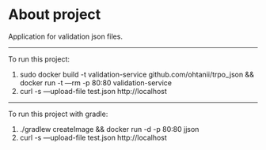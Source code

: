 # About project

Application for validation json files.
________________________________________
To run this project:
1) sudo docker build -t validation-service github.com/ohtanii/trpo_json && docker run -t —rm -p 80:80 validation-service
2) curl -s —upload-file test.json http://localhost
________________________________________
To run this project with gradle:
1) ./gradlew createImage && docker run -d -p 80:80 jjson
2) curl -s —upload-file test.json http://localhost
